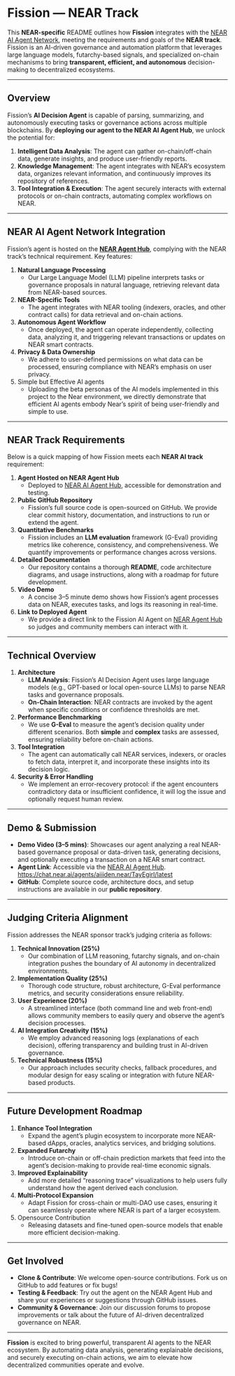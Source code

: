 # Fission — NEAR Track

This **NEAR-specific** README outlines how **Fission** integrates with the [NEAR AI Agent Network](https://app.near.ai/agents), meeting the requirements and goals of the **NEAR track**. Fission is an AI-driven governance and automation platform that leverages large language models, futarchy-based signals, and specialized on-chain mechanisms to bring **transparent, efficient, and autonomous** decision-making to decentralized ecosystems.

---

## Overview

Fission’s **AI Decision Agent** is capable of parsing, summarizing, and autonomously executing tasks or governance actions across multiple blockchains. By **deploying our agent to the NEAR AI Agent Hub**, we unlock the potential for:

1. **Intelligent Data Analysis**: The agent can gather on-chain/off-chain data, generate insights, and produce user-friendly reports.
2. **Knowledge Management**: The agent integrates with NEAR’s ecosystem data, organizes relevant information, and continuously improves its repository of references.
3. **Tool Integration & Execution**: The agent securely interacts with external protocols or on-chain contracts, automating complex workflows on NEAR.

---

## NEAR AI Agent Network Integration

Fission’s agent is hosted on the [**NEAR Agent Hub**](https://app.near.ai/agents), complying with the NEAR track’s technical requirement. Key features:

1. **Natural Language Processing**
    - Our Large Language Model (LLM) pipeline interprets tasks or governance proposals in natural language, retrieving relevant data from NEAR-based sources.
2. **NEAR-Specific Tools**
    - The agent integrates with NEAR tooling (indexers, oracles, and other contract calls) for data retrieval and on-chain actions.
3. **Autonomous Agent Workflow**
    - Once deployed, the agent can operate independently, collecting data, analyzing it, and triggering relevant transactions or updates on NEAR smart contracts.
4. **Privacy & Data Ownership**
    - We adhere to user-defined permissions on what data can be processed, ensuring compliance with NEAR’s emphasis on user privacy.
5. Simple but Effective AI agents
    - Uploading the beta personas of the AI models implemented in this project to the Near environment, we directly demonstrate that efficient AI agents embody Near’s spirit of being user-friendly and simple to use.

---

## NEAR Track Requirements

Below is a quick mapping of how Fission meets each **NEAR AI track** requirement:

1. **Agent Hosted on NEAR Agent Hub**
    - Deployed to [NEAR AI Agent Hub](https://app.near.ai/agents), accessible for demonstration and testing.
2. **Public GitHub Repository**
    - Fission’s full source code is open-sourced on GitHub. We provide clear commit history, documentation, and instructions to run or extend the agent.
3. **Quantitative Benchmarks**
    - Fission includes an **LLM evaluation** framework (G-Eval) providing metrics like coherence, consistency, and comprehensiveness. We quantify improvements or performance changes across versions.
4. **Detailed Documentation**
    - Our repository contains a thorough **README**, code architecture diagrams, and usage instructions, along with a roadmap for future development.
5. **Video Demo**
    - A concise 3–5 minute demo shows how Fission’s agent processes data on NEAR, executes tasks, and logs its reasoning in real-time.
6. **Link to Deployed Agent**
    - We provide a direct link to the Fission AI Agent on [NEAR Agent Hub](https://app.near.ai/agents) so judges and community members can interact with it.

---

## Technical Overview

1. **Architecture**
    - **LLM Analysis**: Fission’s AI Decision Agent uses large language models (e.g., GPT-based or local open-source LLMs) to parse NEAR tasks and governance proposals.
    - **On-Chain Interaction**: NEAR contracts are invoked by the agent when specific conditions or confidence thresholds are met.
2. **Performance Benchmarking**
    - We use **G-Eval** to measure the agent’s decision quality under different scenarios. Both **simple** and **complex** tasks are assessed, ensuring reliability before on-chain actions.
3. **Tool Integration**
    - The agent can automatically call NEAR services, indexers, or oracles to fetch data, interpret it, and incorporate these insights into its decision logic.
4. **Security & Error Handling**
    - We implement an error-recovery protocol: if the agent encounters contradictory data or insufficient confidence, it will log the issue and optionally request human review.

---

## Demo & Submission

- **Demo Video (3–5 mins)**: Showcases our agent analyzing a real NEAR-based governance proposal or data-driven task, generating decisions, and optionally executing a transaction on a NEAR smart contract.
- **Agent Link**: Accessible via the [NEAR AI Agent Hub](https://app.near.ai/agents). https://chat.near.ai/agents/aiiiden.near/TayEgirl/latest
- **GitHub**: Complete source code, architecture docs, and setup instructions are available in our **public repository**.

---

## Judging Criteria Alignment

Fission addresses the NEAR sponsor track’s judging criteria as follows:

1. **Technical Innovation (25%)**
    - Our combination of LLM reasoning, futarchy signals, and on-chain integration pushes the boundary of AI autonomy in decentralized environments.
2. **Implementation Quality (25%)**
    - Thorough code structure, robust architecture, G-Eval performance metrics, and security considerations ensure reliability.
3. **User Experience (20%)**
    - A streamlined interface (both command line and web front-end) allows community members to easily query and observe the agent’s decision processes.
4. **AI Integration Creativity (15%)**
    - We employ advanced reasoning logs (explanations of each decision), offering transparency and building trust in AI-driven governance.
5. **Technical Robustness (15%)**
    - Our approach includes security checks, fallback procedures, and modular design for easy scaling or integration with future NEAR-based products.

---

## Future Development Roadmap

1. **Enhance Tool Integration**
    - Expand the agent’s plugin ecosystem to incorporate more NEAR-based dApps, oracles, analytics services, and bridging solutions.
2. **Expanded Futarchy**
    - Introduce on-chain or off-chain prediction markets that feed into the agent’s decision-making to provide real-time economic signals.
3. **Improved Explainability**
    - Add more detailed “reasoning trace” visualizations to help users fully understand how the agent derived each conclusion.
4. **Multi-Protocol Expansion**
    - Adapt Fission for cross-chain or multi-DAO use cases, ensuring it can seamlessly operate where NEAR is part of a larger ecosystem.
5. Opensource Contribution
    - Releasing datasets and fine-tuned open-source models that enable more efficient decision-making.

---

## Get Involved

- **Clone & Contribute**: We welcome open-source contributions. Fork us on GitHub to add features or fix bugs!
- **Testing & Feedback**: Try out the agent on the NEAR Agent Hub and share your experiences or suggestions through GitHub issues.
- **Community & Governance**: Join our discussion forums to propose improvements or talk about the future of AI-driven decentralized governance on NEAR.

---

**Fission** is excited to bring powerful, transparent AI agents to the NEAR ecosystem. By automating data analysis, generating explainable decisions, and securely executing on-chain actions, we aim to elevate how decentralized communities operate and evolve.
